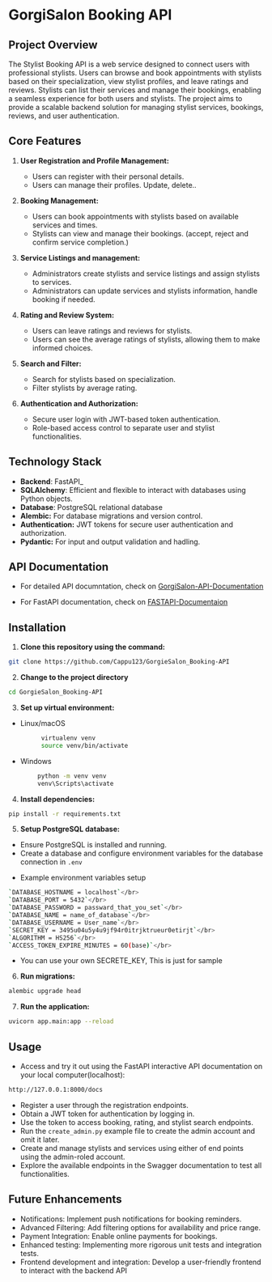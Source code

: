 # GorgiSalon Booking API

## Project Overview

The Stylist Booking API is a web service designed to connect users with professional stylists. Users can browse and book appointments with stylists based on their specialization, view stylist profiles, and leave ratings and reviews. Stylists can list their services and manage their bookings, enabling a seamless experience for both users and stylists. The project aims to provide a scalable backend solution for managing stylist services, bookings, reviews, and user authentication.

## Core Features
1. **User Registration and Profile Management:**

    * Users can register with their personal details.
    * Users can manage their profiles. Update, delete..

2. **Booking Management:**
    * Users can book appointments with stylists based on   available services and times.
    * Stylists can view and manage their bookings. (accept, reject and confirm service completion.)

3. **Service Listings and management:**
    * Administrators create stylists and service listings and assign stylists to services.
    * Administrators can update services and stylists information, handle booking if needed.

4. **Rating and Review System:**
    * Users can leave ratings and reviews for stylists.
    * Users can see the average ratings of stylists, allowing them to make informed choices.

5. **Search and Filter:**
    * Search for stylists based on specialization.
    * Filter stylists by average rating.

6. **Authentication and Authorization:**
    * Secure user login with JWT-based token authentication.
    * Role-based access control to separate user and stylist functionalities.

## Technology Stack

 - **Backend**: FastAPI_
 - **SQLAlchemy**: Efficient and flexible to interact with databases using Python objects.
 - **Database**: PostgreSQL relational database
 - **Alembic:** For database migrations and version control.
 - **Authentication:** JWT tokens for secure user authentication and authorization.
 - **Pydantic:** For input and output validation and hadling.

## API Documentation
 * For detailed API documntation, check on [GorgiSalon-API-Documentation](https://cappu123.github.io/GorgieSalon_Booking-API/)

 * For FastAPI documentation, check on [FASTAPI-Documentaion](https://fastapi.tiangolo.com/)

## Installation

1. **Clone this repository using the command:**

```bash
git clone https://github.com/Cappu123/GorgieSalon_Booking-API
```

2. **Change to the project directory**

```bash
cd GorgieSalon_Booking-API
```

3. **Set up virtual environment:**
 * Linux/macOS
```bash
         virtualenv venv
         source venv/bin/activate
```
   * Windows
```bash
        python -m venv venv
        venv\Scripts\activate
```

4. **Install dependencies:** 

```bash
pip install -r requirements.txt
```

5. **Setup PostgreSQL database:**
 * Ensure PostgreSQL is installed and running.
 * Create a database and configure environment variables for the database connection in `.env`

- Example environment variables setup
```bash
`DATABASE_HOSTNAME = localhost`</br>
`DATABASE_PORT = 5432`</br>
`DATABASE_PASSWORD = passward_that_you_set`</br>
`DATABASE_NAME = name_of_database`</br>
`DATABASE_USERNAME = User_name`</br>
`SECRET_KEY = 3495u04u5y4u9jf94r0itrjktrueur0etirjt`</br>
`ALGORITHM = HS256`</br>
`ACCESS_TOKEN_EXPIRE_MINUTES = 60(base)`</br>
```
- You can use your own SECRETE_KEY, This is just for sample

6. **Run migrations:**
```bash
alembic upgrade head
```

7. **Run the application:**
```bash
uvicorn app.main:app --reload
```

## Usage

 * Access and try it out using the FastAPI interactive API documentation on your local computer(localhost):
```bash
http://127.0.0.1:8000/docs
```
 * Register a user through the registration endpoints.
 * Obtain a JWT token for authentication by logging in.
 * Use the token to access booking, rating, and stylist search endpoints.
 * Run the `create_admin.py` example file to create the admin account and omit it later.
 * Create and manage stylists and services using either of end points using the admin-roled account.
 * Explore the available endpoints in the Swagger documentation to test all functionalities.

 ## Future Enhancements
  * Notifications: Implement push notifications for booking reminders.
  * Advanced Filtering: Add filtering options for availability and price range.
  * Payment Integration: Enable online payments for bookings.
  * Enhanced testing: Implementing more rigorous unit tests and integration tests.
  * Frontend development and integration: Develop a user-friendly frontend to interact with the backend API




